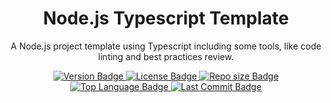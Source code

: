 <h1 align="center">Node.js Typescript Template</h1>

<p align="center">
  A Node.js project template using Typescript including some tools, like code linting and best practices review.
</p>

<p align="center">
  <a href="https://github.com/ledoctah/nodejs-typescript-template">
    <img src="https://img.shields.io/github/package-json/v/ledoctah/nodejs-typescript-template" alt="Version Badge" />
  </a>

  <a href="https://github.com/ledoctah/nodejs-typescript-template/blob/main/LICENSE.md">
    <img src="https://shields.io/github/license/ledoctah/nodejs-typescript-template" alt="License Badge" />
  </a>

  <a href="https://github.com/ledoctah/nodejs-typescript-template">
    <img src="https://shields.io/github/repo-size/ledoctah/nodejs-typescript-template" alt="Repo size Badge" />
  </a>

  <a href="https://github.com/ledoctah/nodejs-typescript-template">
    <img src="https://shields.io/github/languages/top/ledoctah/nodejs-typescript-template" alt="Top Language Badge" />
  </a>

  <a href="https://github.com/ledoctah/nodejs-typescript-template">
    <img src="https://shields.io/github/last-commit/ledoctah/nodejs-typescript-template" alt="Last Commit Badge" />
  </a>
</p>
